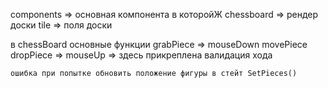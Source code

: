 components => основная компонента в которойЖ
  chessboard => рендер доски
  tile => поля доски
  
  в chessBoard основные функции 
    grabPiece => mouseDown
    movePiece
    dropPiece => mouseUp => здесь прикреплена валидация хода
    
    ошибка при попытке обновить положение фигуры в стейт SetPieces()
